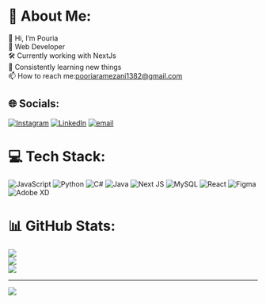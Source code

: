 # 💫 About Me:
👋 Hi, I’m Pouria<br>👀 Web Developer<br>🛠️ Currently working with NextJs<br>🌱 Consistently learning new things<br>📫 How to reach me:pooriaramezani1382@gmail.com


## 🌐 Socials:
[![Instagram](https://img.shields.io/badge/Instagram-%23E4405F.svg?logo=Instagram&logoColor=white)](https://instagram.com/pouria._.ramezani) [![LinkedIn](https://img.shields.io/badge/LinkedIn-%230077B5.svg?logo=linkedin&logoColor=white)](https://linkedin.com/in/pouria-ramezani-79323b298) [![email](https://img.shields.io/badge/Email-D14836?logo=gmail&logoColor=white)](mailto:pooriaramezani1382@gmail.com) 

# 💻 Tech Stack:
![JavaScript](https://img.shields.io/badge/javascript-%23323330.svg?style=for-the-badge&logo=javascript&logoColor=%23F7DF1E) ![Python](https://img.shields.io/badge/python-3670A0?style=for-the-badge&logo=python&logoColor=ffdd54) ![C#](https://img.shields.io/badge/c%23-%23239120.svg?style=for-the-badge&logo=csharp&logoColor=white) ![Java](https://img.shields.io/badge/java-%23ED8B00.svg?style=for-the-badge&logo=openjdk&logoColor=white) ![Next JS](https://img.shields.io/badge/Next-black?style=for-the-badge&logo=next.js&logoColor=white) ![MySQL](https://img.shields.io/badge/mysql-4479A1.svg?style=for-the-badge&logo=mysql&logoColor=white) ![React](https://img.shields.io/badge/react-%2320232a.svg?style=for-the-badge&logo=react&logoColor=%2361DAFB) ![Figma](https://img.shields.io/badge/figma-%23F24E1E.svg?style=for-the-badge&logo=figma&logoColor=white) ![Adobe XD](https://img.shields.io/badge/Adobe%20XD-470137?style=for-the-badge&logo=Adobe%20XD&logoColor=#FF61F6)
# 📊 GitHub Stats:
![](https://github-readme-stats.vercel.app/api?username=KhodePouria&theme=dark&hide_border=true&include_all_commits=true&count_private=false)<br/>
![](https://nirzak-streak-stats.vercel.app/?user=KhodePouria&theme=dark&hide_border=true)<br/>
![](https://github-readme-stats.vercel.app/api/top-langs/?username=KhodePouria&theme=dark&hide_border=true&include_all_commits=true&count_private=false&layout=compact)

---
[![](https://visitcount.itsvg.in/api?id=KhodePouria&icon=1&color=3)](https://visitcount.itsvg.in)

<!-- Proudly created with GPRM ( https://gprm.itsvg.in ) -->
